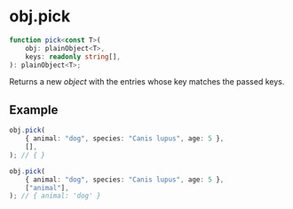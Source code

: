 # obj.pick

```ts
function pick<const T>(
    obj: plainObject<T>,
    keys: readonly string[],
): plainObject<T>;
```

Returns a new _object_ with the entries whose key matches the passed keys.

## Example

```ts
obj.pick(
    { animal: "dog", species: "Canis lupus", age: 5 },
    [],
); // { }
```

```ts
obj.pick(
    { animal: "dog", species: "Canis lupus", age: 5 },
    ["animal"],
); // { animal: 'dog' }
```
